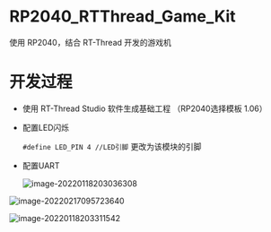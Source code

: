 # RP2040_RTThread_Game_Kit
使用 RP2040，结合 RT-Thread 开发的游戏机

# 开发过程

- 使用 RT-Thread Studio 软件生成基础工程 （RP2040选择模板 1.06）

- 配置LED闪烁

  `#define LED_PIN 4 //LED引脚`  更改为该模块的引脚

- 配置UART

  ![image-20220118203036308](https://gitee.com/Eureka1024/my-image-hosting-service/raw/master/img/202203200950498.png)

![image-20220217095723640](https://gitee.com/Eureka1024/my-image-hosting-service/raw/master/img/202203200950609.png)

![image-20220118203311542](https://gitee.com/Eureka1024/my-image-hosting-service/raw/master/img/202203200950610.png)
